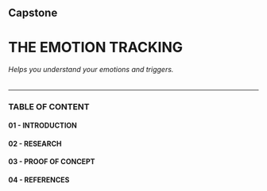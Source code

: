 ## Capstone

# THE EMOTION TRACKING
###### Helps you understand your emotions and triggers.
---

### TABLE OF CONTENT
#### 01 - INTRODUCTION
#### 02 - RESEARCH
#### 03 - PROOF OF CONCEPT
#### 04 - REFERENCES
